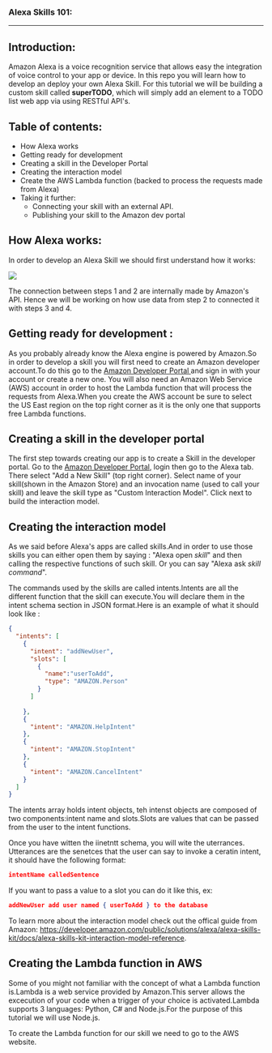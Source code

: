 ### Alexa Skills 101:
---


## Introduction:

Amazon Alexa is a voice recognition service that allows easy the integration of voice control to your app or device. In this repo you will learn how to develop an deploy your own Alexa Skill.
For this tutorial we will be building a custom skill called **superTODO**, which will simply add an element to a TODO list web app via using RESTful API's.


## Table of contents:

* How Alexa works
* Getting ready for development
* Creating a skill in the Developer Portal
* Creating the interaction model
* Create the AWS Lambda function (backed to process the requests made from Alexa)
* Taking it further:
  * Connecting your skill with an external API.
  * Publishing your skill to the Amazon dev portal


## How Alexa works:

In order to develop an Alexa Skill we should first understand how it works:

![](https://developer.amazon.com/public/binaries/content/gallery/developerportalpublic/alexa_smart_home_ecosystem.png)

The connection between steps 1 and 2 are internally made by Amazon's API. Hence we will be working on how use data from step 2 to connected it with steps 3 and 4.

## Getting ready for development :
As you probably already know the Alexa engine is powered by Amazon.So in order to develop a skill you will first need to create an Amazon developer account.To do this go to the <a href = "https://developer.amazon.com"> Amazon Developer Portal </a> and sign in with your account or create a new one. You will also need an Amazon Web Service (AWS) account in order to host the Lambda function that will process the requests from Alexa.When you create the AWS account be sure to select the US East region on the top right corner as it is the only one that supports free Lambda functions.

## Creating a skill in the developer portal

The first step towards creating our app is to create a Skill in the developer portal. Go to the [Amazon Developer Portal](https://developer.amazon.com/), login then go to the Alexa tab. There select "Add a New Skill" (top right corner).
Select name of your skill(shown in the Amazon Store) and an invocation name (used to call your skill) and leave the skill type as "Custom Interaction Model". Click next to build the interaction model.

## Creating the interaction model

As we said before Alexa's apps are called skills.And in order to use those skills you can either open them by saying : "Alexa open _skill_" and then calling the respective functions of such skill. Or you can say "Alexa ask _skill_ _command_".

The commands used by the skills are called intents.Intents are all the different function that the skill can execute.You will declare them in the intent schema section in JSON format.Here is an example of what it should look like : 

```json
{
  "intents": [
    {
      "intent": "addNewUser",
      "slots": [
        {
          "name":"userToAdd",
          "type": "AMAZON.Person"
        }
      ]
      
    },
    {
      "intent": "AMAZON.HelpIntent"
    },
    {
      "intent": "AMAZON.StopIntent"
    },
    {
      "intent": "AMAZON.CancelIntent"
    }
  ]   
}
```
The intents array holds intent objects, teh intenst objects are composed of two components:intent name and slots.Slots are values that can be passed from the user to the intent functions.

Once you have witten the iinetntt schema, you will wite the uterrances. Utterances are the senetces that the user can say to invoke a ceratin intent, it should have the following format:
``` json
intentName calledSentence
``` 

If you want to pass a value to a slot you can do it like this, ex:

``` json
addNewUser add user named { userToAdd } to the database
``` 


To learn more about the interaction model check out the offical guide from Amazon: https://developer.amazon.com/public/solutions/alexa/alexa-skills-kit/docs/alexa-skills-kit-interaction-model-reference.

## Creating the Lambda function in AWS

Some of you might not familiar with the concept of what a Lambda function is.Lambda is a web service provided by Amazon.This server allows the excecution of your code when a trigger of your choice is activated.Lambda supports 3 languages: Python, C# and Node.js.For the purpose of this tutorial we will use Node.js.

To create the Lambda function for our skill we need to go to the AWS website.

